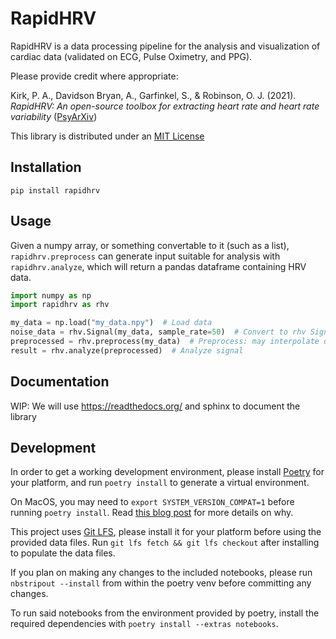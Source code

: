 # RapidHRV

RapidHRV is a data processing pipeline for the analysis and visualization of cardiac data
(validated on ECG, Pulse Oximetry, and PPG).

Please provide credit where appropriate:

Kirk, P. A., Davidson Bryan, A., Garfinkel, S., & Robinson, O. J. (2021).
_RapidHRV: An open-source toolbox for extracting heart rate and heart rate variability_
([PsyArXiv](https://doi.org/10.31234/osf.io/3ewgz))

This library is distributed under an 
[MIT License](https://raw.githubusercontent.com/peterakirk/RapidHRV/main/LICENSE)

## Installation

```shell
pip install rapidhrv
```

## Usage

Given a numpy array, or something convertable to it (such as a list),
`rapidhrv.preprocess` can generate input suitable for analysis with
`rapidhrv.analyze`, which will return a pandas dataframe containing HRV data.

```python
import numpy as np
import rapidhrv as rhv

my_data = np.load("my_data.npy")  # Load data
noise_data = rhv.Signal(my_data, sample_rate=50)  # Convert to rhv Signal class
preprocessed = rhv.preprocess(my_data)  # Preprocess: may interpolate data, check the docstring on `rapidhrv.preprocess`
result = rhv.analyze(preprocessed)  # Analyze signal
```

## Documentation

WIP: We will use https://readthedocs.org/ and sphinx to document the library

## Development

In order to get a working development environment,
please install [Poetry](https://python-poetry.org/) for your platform,
and run `poetry install` to generate a virtual environment.

On MacOS, you may need to `export SYSTEM_VERSION_COMPAT=1` before running `poetry install`.
Read [this blog post](https://eclecticlight.co/2020/08/13/macos-version-numbering-isnt-so-simple/)
for more details on why.

This project uses [Git LFS](https://git-lfs.github.com),
please install it for your platform before using the provided data files.
Run `git lfs fetch && git lfs checkout` after installing to populate the data files.

If you plan on making any changes to the included notebooks,
please run `nbstripout --install` from within the poetry venv before committing any changes.

To run said notebooks from the environment provided by poetry,
install the required dependencies with `poetry install --extras notebooks`.

